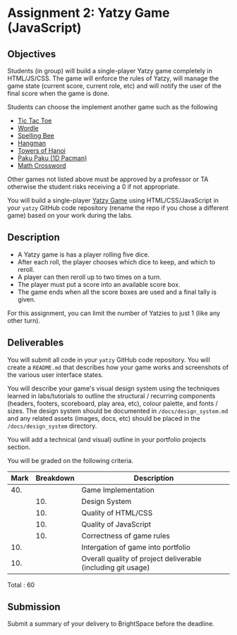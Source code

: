 # Assignment 2: Yatzy Game (JavaScript)

## Objectives

Students (in group) will build a single-player Yatzy game completely in HTML/JS/CSS.
The game will enforce the rules of Yatzy, will manage the game state (current score, current role, etc)
and will notify the user of the final score when the game is done.

Students can choose the implement another game such as the following

* [Tic Tac Toe](https://en.wikipedia.org/wiki/Tic-tac-toe)
* [Wordle](https://en.wikipedia.org/wiki/Wordle)
* [Spelling Bee](https://en.wikipedia.org/wiki/The_New_York_Times_Spelling_Bee)
* [Hangman](https://en.wikipedia.org/wiki/Hangman_(game))
* [Towers of Hanoi](https://en.wikipedia.org/wiki/Tower_of_Hanoi)
* [Paku Paku (1D Pacman)](https://abagames.github.io/crisp-game-lib-11-games/?pakupaku)
* [Math Crossword](https://scientific.place/math-crossword/)

Other games not listed above must be approved by a professor or TA
otherwise the student risks receiving a 0 if not appropriate.

You will build a single-player [Yatzy Game](https://en.wikipedia.org/wiki/Yatzy)
using HTML/CSS/JavaScript in your `yatzy` GitHub code repository (rename the repo if you
chose a different game) based on your work during the labs.

## Description

- A Yatzy game is has a player rolling five dice.
- After each roll, the player chooses which dice to keep,
and which to reroll.
- A player can then reroll up to two times on a
turn.
- The player must put a score into an available score box.
- The game ends when all the score boxes are used and a final tally
is given.

For this assignment, you can limit the number of Yatzies to just 1
(like any other turn).

## Deliverables

You will submit all code in your `yatzy` GitHub code repository.
You will create a `README.md` that describes how your game
works and screenshots of the various user interface states.

You will describe your game's visual design system using the techniques
learned in labs/tutorials to outline the structural / recurring components
(headers, footers, scoreboard, play area, etc), colour palette, and fonts / sizes.
The design system should be documented in `/docs/design_system.md`
and any related assets (images, docs, etc) should be placed in the `/docs/design_system`
directory.

You will add a technical (and visual) outline in your portfolio projects
section.

You will be graded on the following criteria.

| Mark | Breakdown | Description |
| --- | --- | --- |
| 40. |     | Game Implementation
|     | 10. | Design System
|     | 10. | Quality of HTML/CSS
|     | 10. | Quality of JavaScript
|     | 10. | Correctness of game rules
| 10. |     | Intergation of game into portfolio
| 10. |     | Overall quality of project deliverable (including git usage)
Total : 60

## Submission

Submit a summary of your delivery to BrightSpace before the deadline.